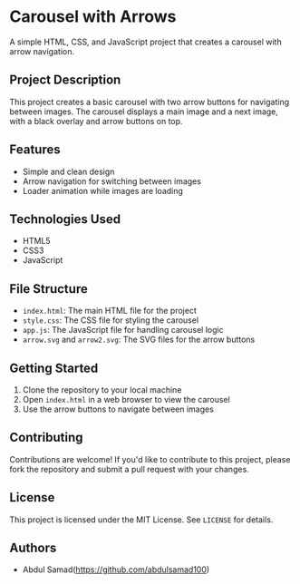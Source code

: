 # Carousel with Arrows

A simple HTML, CSS, and JavaScript project that creates a carousel with arrow navigation.

## Project Description

This project creates a basic carousel with two arrow buttons for navigating between images. The carousel displays a main image and a next image, with a black overlay and arrow buttons on top.

## Features

* Simple and clean design
* Arrow navigation for switching between images
* Loader animation while images are loading

## Technologies Used

* HTML5
* CSS3
* JavaScript

## File Structure

* `index.html`: The main HTML file for the project
* `style.css`: The CSS file for styling the carousel
* `app.js`: The JavaScript file for handling carousel logic
* `arrow.svg` and `arrow2.svg`: The SVG files for the arrow buttons

## Getting Started

1. Clone the repository to your local machine
2. Open `index.html` in a web browser to view the carousel
3. Use the arrow buttons to navigate between images

## Contributing

Contributions are welcome! If you'd like to contribute to this project, please fork the repository and submit a pull request with your changes.

## License

This project is licensed under the MIT License. See `LICENSE` for details.

## Authors

* Abdul Samad(https://github.com/abdulsamad100)
